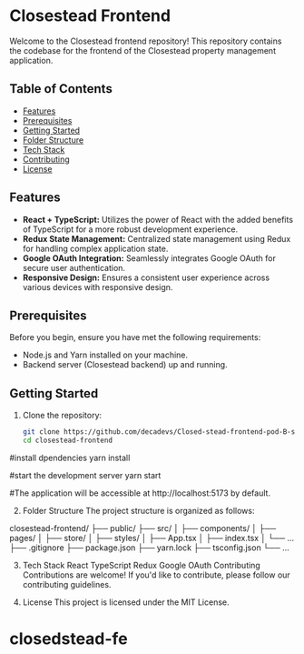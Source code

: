 # Closestead Frontend

Welcome to the Closestead frontend repository! This repository contains the codebase for the frontend of the Closestead property management application.

## Table of Contents

- [Features](#features)
- [Prerequisites](#prerequisites)
- [Getting Started](#getting-started)
- [Folder Structure](#folder-structure)
- [Tech Stack](#tech-stack)
- [Contributing](#contributing)
- [License](#license)

## Features

- **React + TypeScript:** Utilizes the power of React with the added benefits of TypeScript for a more robust development experience.
- **Redux State Management:** Centralized state management using Redux for handling complex application state.
- **Google OAuth Integration:** Seamlessly integrates Google OAuth for secure user authentication.
- **Responsive Design:** Ensures a consistent user experience across various devices with responsive design.

## Prerequisites

Before you begin, ensure you have met the following requirements:

- Node.js and Yarn installed on your machine.
- Backend server (Closestead backend) up and running.

## Getting Started

1. Clone the repository:

   ```bash
   git clone https://github.com/decadevs/Closed-stead-frontend-pod-B-sq17
   cd closestead-frontend
   ```

#install dpendencies
yarn install

#start the development server
yarn start

#The application will be accessible at http://localhost:5173 by default.

2. Folder Structure
   The project structure is organized as follows:

closestead-frontend/
├── public/
├── src/
│ ├── components/
│ ├── pages/
│ ├── store/
│ ├── styles/
│ ├── App.tsx
│ ├── index.tsx
│ └── ...
├── .gitignore
├── package.json
├── yarn.lock
├── tsconfig.json
└── ...

3. Tech Stack
   React
   TypeScript
   Redux
   Google OAuth
   Contributing
   Contributions are welcome! If you'd like to contribute, please follow our contributing guidelines.

4. License
   This project is licensed under the MIT License.
# closedstead-fe
